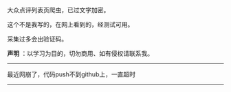 大众点评列表页爬虫，已过文字加密。

这个不是我写的，在网上看到的，经测试可用。

采集过多会出验证码。

**声明** ：以学习为目的，切勿商用、如有侵权请联系我。

---

最近网崩了，代码push不到github上，一直超时


---


